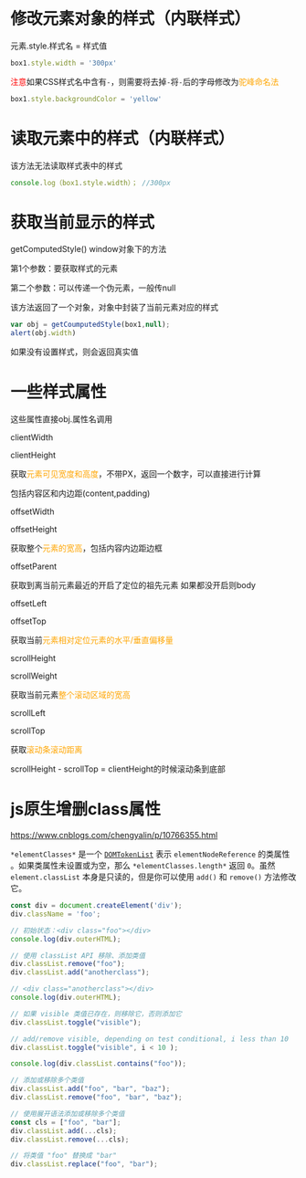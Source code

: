 # 修改元素对象的样式（内联样式）

元素.style.样式名 = 样式值

```js
box1.style.width = '300px'
```

<font color='red'>注意</font>如果CSS样式名中含有``-``，则需要将去掉``-``将``-``后的字母修改为<font color='orange'>驼峰命名法</font>

```js
box1.style.backgroundColor = 'yellow'
```

# 读取元素中的样式（内联样式）

该方法无法读取样式表中的样式

```js
console.log（box1.style.width）； //300px
```

# 获取当前显示的样式

getComputedStyle() window对象下的方法

第1个参数：要获取样式的元素

第二个参数：可以传递一个伪元素，一般传null

该方法返回了一个对象，对象中封装了当前元素对应的样式

```js
var obj = getCoumputedStyle(box1,null);
alert(obj.width)
```

如果没有设置样式，则会返回真实值

# 一些样式属性

这些属性直接obj.属性名调用

clientWidth

clientHeight

获取<font color='orange'>元素可见宽度和高度</font>，不带PX，返回一个数字，可以直接进行计算

包括内容区和内边距(content,padding)

 

offsetWidth

offsetHeight

获取整个<font color='orange'>元素的宽高</font>，包括内容内边距边框



offsetParent

获取到离当前元素最近的开启了定位的祖先元素 如果都没开启则body



offsetLeft

offsetTop

获取当前<font color='orange'>元素相对定位元素的水平/垂直偏移量</font>

 

scrollHeight

scrollWeight

获取当前元素<font color='orange'>整个滚动区域的宽高</font>

 

scrollLeft

scrollTop

获取<font color='orange'>滚动条滚动距离</font>

 

scrollHeight - scrollTop = clientHeight的时候滚动条到底部

# js原生增删class属性

https://www.cnblogs.com/chengyalin/p/10766355.html

`*elementClasses*` 是一个 [`DOMTokenList`](https://developer.mozilla.org/zh-CN/docs/Web/API/DOMTokenList) 表示 `elementNodeReference` 的类属性 。如果类属性未设置或为空，那么 `*elementClasses.length*` 返回 `0`。虽然 `element.classList` 本身是只读的，但是你可以使用 `add()` 和 `remove()` 方法修改它。

```js
const div = document.createElement('div');
div.className = 'foo';

// 初始状态：<div class="foo"></div>
console.log(div.outerHTML);

// 使用 classList API 移除、添加类值
div.classList.remove("foo");
div.classList.add("anotherclass");

// <div class="anotherclass"></div>
console.log(div.outerHTML);

// 如果 visible 类值已存在，则移除它，否则添加它
div.classList.toggle("visible");

// add/remove visible, depending on test conditional, i less than 10
div.classList.toggle("visible", i < 10 );

console.log(div.classList.contains("foo"));

// 添加或移除多个类值
div.classList.add("foo", "bar", "baz");
div.classList.remove("foo", "bar", "baz");

// 使用展开语法添加或移除多个类值
const cls = ["foo", "bar"];
div.classList.add(...cls);
div.classList.remove(...cls);

// 将类值 "foo" 替换成 "bar"
div.classList.replace("foo", "bar");
```

